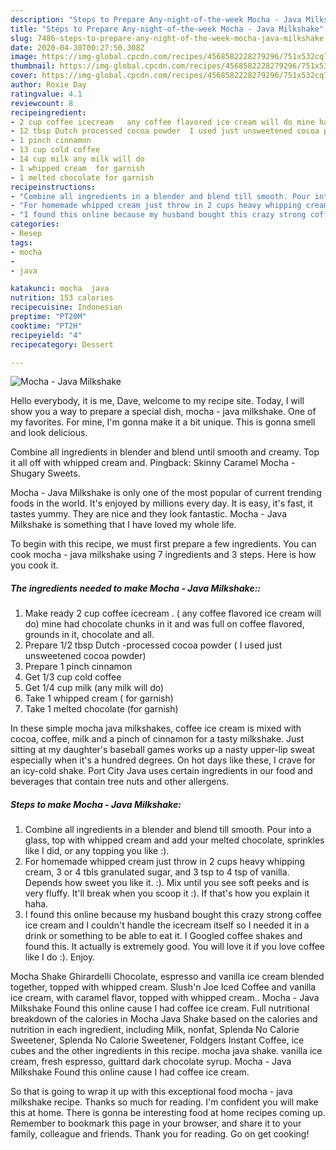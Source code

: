 ```yaml
---
description: "Steps to Prepare Any-night-of-the-week Mocha - Java Milkshake"
title: "Steps to Prepare Any-night-of-the-week Mocha - Java Milkshake"
slug: 7486-steps-to-prepare-any-night-of-the-week-mocha-java-milkshake
date: 2020-04-30T00:27:50.308Z
image: https://img-global.cpcdn.com/recipes/4568582228279296/751x532cq70/mocha-java-milkshake-recipe-main-photo.jpg
thumbnail: https://img-global.cpcdn.com/recipes/4568582228279296/751x532cq70/mocha-java-milkshake-recipe-main-photo.jpg
cover: https://img-global.cpcdn.com/recipes/4568582228279296/751x532cq70/mocha-java-milkshake-recipe-main-photo.jpg
author: Roxie Day
ratingvalue: 4.1
reviewcount: 8
recipeingredient:
- 2 cup coffee icecream   any coffee flavored ice cream will do mine had chocolate chunks in it and was full on coffee flavored grounds in it chocolate and all
- 12 tbsp Dutch processed cocoa powder  I used just unsweetened cocoa powder
- 1 pinch cinnamon
- 13 cup cold coffee
- 14 cup milk any milk will do
- 1 whipped cream  for garnish
- 1 melted chocolate for garnish
recipeinstructions:
- "Combine all ingredients in a blender and blend till smooth. Pour into a glass, top with whipped cream and add your melted chocolate, sprinkles like I did, or any topping you like :)."
- "For homemade whipped cream just throw in 2 cups heavy whipping cream, 3 or 4 tbls granulated sugar,  and 3 tsp to 4 tsp of vanilla. Depends how sweet you like it. :). Mix until you see soft peeks and is very fluffy. It&#39;ll break when you scoop it :). If that&#39;s how you explain it haha."
- "I found this online because my husband bought this crazy strong coffee ice cream and I couldn&#39;t handle the icecream itself so I needed it in a drink or something to be able to eat it. I Googled coffee shakes and found this. It actually is extremely good. You will love it if you love coffee like I do :). Enjoy."
categories:
- Resep
tags:
- mocha
- 
- java

katakunci: mocha  java
nutrition: 153 calories
recipecuisine: Indonesian
preptime: "PT20M"
cooktime: "PT2H"
recipeyield: "4"
recipecategory: Dessert

---
```



![Mocha - Java Milkshake](https://img-global.cpcdn.com/recipes/4568582228279296/751x532cq70/mocha-java-milkshake-recipe-main-photo.jpg)

Hello everybody, it is me, Dave, welcome to my recipe site. Today, I will show you a way to prepare a special dish, mocha - java milkshake. One of my favorites. For mine, I'm gonna make it a bit unique. This is gonna smell and look delicious.

Combine all ingredients in blender and blend until smooth and creamy. Top it all off with whipped cream and. Pingback: Skinny Caramel Mocha - Shugary Sweets.

Mocha - Java Milkshake is only one of the most popular of current trending foods in the world. It's enjoyed by millions every day. It is easy, it's fast, it tastes yummy. They are nice and they look fantastic. Mocha - Java Milkshake is something that I have loved my whole life.


To begin with this recipe, we must first prepare a few ingredients. You can cook mocha - java milkshake using 7 ingredients and 3 steps. Here is how you cook it.

##### The ingredients needed to make Mocha - Java Milkshake::

1. Make ready 2 cup coffee icecream . ( any coffee flavored ice cream will do) mine had chocolate chunks in it and was full on coffee flavored, grounds in it, chocolate and all.
1. Prepare 1/2 tbsp Dutch -processed cocoa powder ( I used just unsweetened cocoa powder)
1. Prepare 1 pinch cinnamon
1. Get 1/3 cup cold coffee
1. Get 1/4 cup milk (any milk will do)
1. Take 1 whipped cream ( for garnish)
1. Take 1 melted chocolate (for garnish)


In these simple mocha java milkshakes, coffee ice cream is mixed with cocoa, coffee, milk and a pinch of cinnamon for a tasty milkshake. Just sitting at my daughter&#39;s baseball games works up a nasty upper-lip sweat especially when it&#39;s a hundred degrees. On hot days like these, I crave for an icy-cold shake. Port City Java uses certain ingredients in our food and beverages that contain tree nuts and other allergens. 

##### Steps to make Mocha - Java Milkshake:

1. Combine all ingredients in a blender and blend till smooth. Pour into a glass, top with whipped cream and add your melted chocolate, sprinkles like I did, or any topping you like :).
1. For homemade whipped cream just throw in 2 cups heavy whipping cream, 3 or 4 tbls granulated sugar,  and 3 tsp to 4 tsp of vanilla. Depends how sweet you like it. :). Mix until you see soft peeks and is very fluffy. It&#39;ll break when you scoop it :). If that&#39;s how you explain it haha.
1. I found this online because my husband bought this crazy strong coffee ice cream and I couldn&#39;t handle the icecream itself so I needed it in a drink or something to be able to eat it. I Googled coffee shakes and found this. It actually is extremely good. You will love it if you love coffee like I do :). Enjoy.


Mocha Shake Ghirardelli Chocolate, espresso and vanilla ice cream blended together, topped with whipped cream. Slush&#39;n Joe Iced Coffee and vanilla ice cream, with caramel flavor, topped with whipped cream.. Mocha - Java Milkshake Found this online cause I had coffee ice cream. Full nutritional breakdown of the calories in Mocha Java Shake based on the calories and nutrition in each ingredient, including Milk, nonfat, Splenda No Calorie Sweetener, Splenda No Calorie Sweetener, Foldgers Instant Coffee, ice cubes and the other ingredients in this recipe. mocha java shake. vanilla ice cream, fresh espresso, guittard dark chocolate syrup. Mocha - Java Milkshake Found this online cause I had coffee ice cream. 

So that is going to wrap it up with this exceptional food mocha - java milkshake recipe. Thanks so much for reading. I'm confident you will make this at home. There is gonna be interesting food at home recipes coming up. Remember to bookmark this page in your browser, and share it to your family, colleague and friends. Thank you for reading. Go on get cooking!
